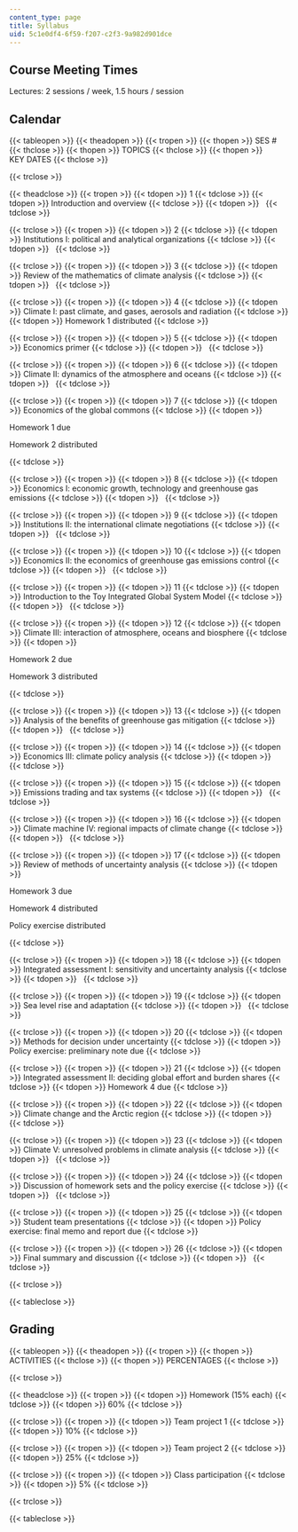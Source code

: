 ```yaml
---
content_type: page
title: Syllabus
uid: 5c1e0df4-6f59-f207-c2f3-9a982d901dce
---
```


Course Meeting Times
--------------------

Lectures: 2 sessions / week, 1.5 hours / session

Calendar
--------

{{< tableopen >}}
{{< theadopen >}}
{{< tropen >}}
{{< thopen >}}
SES #
{{< thclose >}}
{{< thopen >}}
TOPICS
{{< thclose >}}
{{< thopen >}}
KEY DATES
{{< thclose >}}

{{< trclose >}}

{{< theadclose >}}
{{< tropen >}}
{{< tdopen >}}
1
{{< tdclose >}}
{{< tdopen >}}
Introduction and overview
{{< tdclose >}}
{{< tdopen >}}
 
{{< tdclose >}}

{{< trclose >}}
{{< tropen >}}
{{< tdopen >}}
2
{{< tdclose >}}
{{< tdopen >}}
Institutions I: political and analytical organizations
{{< tdclose >}}
{{< tdopen >}}
 
{{< tdclose >}}

{{< trclose >}}
{{< tropen >}}
{{< tdopen >}}
3
{{< tdclose >}}
{{< tdopen >}}
Review of the mathematics of climate analysis
{{< tdclose >}}
{{< tdopen >}}
 
{{< tdclose >}}

{{< trclose >}}
{{< tropen >}}
{{< tdopen >}}
4
{{< tdclose >}}
{{< tdopen >}}
Climate I: past climate, and gases, aerosols and radiation
{{< tdclose >}}
{{< tdopen >}}
Homework 1 distributed
{{< tdclose >}}

{{< trclose >}}
{{< tropen >}}
{{< tdopen >}}
5
{{< tdclose >}}
{{< tdopen >}}
Economics primer
{{< tdclose >}}
{{< tdopen >}}
 
{{< tdclose >}}

{{< trclose >}}
{{< tropen >}}
{{< tdopen >}}
6
{{< tdclose >}}
{{< tdopen >}}
Climate II: dynamics of the atmosphere and oceans
{{< tdclose >}}
{{< tdopen >}}
 
{{< tdclose >}}

{{< trclose >}}
{{< tropen >}}
{{< tdopen >}}
7
{{< tdclose >}}
{{< tdopen >}}
Economics of the global commons
{{< tdclose >}}
{{< tdopen >}}


Homework 1 due

Homework 2 distributed


{{< tdclose >}}

{{< trclose >}}
{{< tropen >}}
{{< tdopen >}}
8
{{< tdclose >}}
{{< tdopen >}}
Economics I: economic growth, technology and greenhouse gas emissions
{{< tdclose >}}
{{< tdopen >}}
 
{{< tdclose >}}

{{< trclose >}}
{{< tropen >}}
{{< tdopen >}}
9
{{< tdclose >}}
{{< tdopen >}}
Institutions II: the international climate negotiations
{{< tdclose >}}
{{< tdopen >}}
 
{{< tdclose >}}

{{< trclose >}}
{{< tropen >}}
{{< tdopen >}}
10
{{< tdclose >}}
{{< tdopen >}}
Economics II: the economics of greenhouse gas emissions control
{{< tdclose >}}
{{< tdopen >}}
 
{{< tdclose >}}

{{< trclose >}}
{{< tropen >}}
{{< tdopen >}}
11
{{< tdclose >}}
{{< tdopen >}}
Introduction to the Toy Integrated Global System Model
{{< tdclose >}}
{{< tdopen >}}
 
{{< tdclose >}}

{{< trclose >}}
{{< tropen >}}
{{< tdopen >}}
12
{{< tdclose >}}
{{< tdopen >}}
Climate III: interaction of atmosphere, oceans and biosphere
{{< tdclose >}}
{{< tdopen >}}


Homework 2 due

Homework 3 distributed


{{< tdclose >}}

{{< trclose >}}
{{< tropen >}}
{{< tdopen >}}
13
{{< tdclose >}}
{{< tdopen >}}
Analysis of the benefits of greenhouse gas mitigation
{{< tdclose >}}
{{< tdopen >}}
 
{{< tdclose >}}

{{< trclose >}}
{{< tropen >}}
{{< tdopen >}}
14
{{< tdclose >}}
{{< tdopen >}}
Economics III: climate policy analysis
{{< tdclose >}}
{{< tdopen >}}
 
{{< tdclose >}}

{{< trclose >}}
{{< tropen >}}
{{< tdopen >}}
15
{{< tdclose >}}
{{< tdopen >}}
Emissions trading and tax systems
{{< tdclose >}}
{{< tdopen >}}
 
{{< tdclose >}}

{{< trclose >}}
{{< tropen >}}
{{< tdopen >}}
16
{{< tdclose >}}
{{< tdopen >}}
Climate machine IV: regional impacts of climate change
{{< tdclose >}}
{{< tdopen >}}
 
{{< tdclose >}}

{{< trclose >}}
{{< tropen >}}
{{< tdopen >}}
17
{{< tdclose >}}
{{< tdopen >}}
Review of methods of uncertainty analysis
{{< tdclose >}}
{{< tdopen >}}


Homework 3 due

Homework 4 distributed

Policy exercise distributed


{{< tdclose >}}

{{< trclose >}}
{{< tropen >}}
{{< tdopen >}}
18
{{< tdclose >}}
{{< tdopen >}}
Integrated assessment I: sensitivity and uncertainty analysis
{{< tdclose >}}
{{< tdopen >}}
 
{{< tdclose >}}

{{< trclose >}}
{{< tropen >}}
{{< tdopen >}}
19
{{< tdclose >}}
{{< tdopen >}}
Sea level rise and adaptation
{{< tdclose >}}
{{< tdopen >}}
 
{{< tdclose >}}

{{< trclose >}}
{{< tropen >}}
{{< tdopen >}}
20
{{< tdclose >}}
{{< tdopen >}}
Methods for decision under uncertainty
{{< tdclose >}}
{{< tdopen >}}
Policy exercise: preliminary note due
{{< tdclose >}}

{{< trclose >}}
{{< tropen >}}
{{< tdopen >}}
21
{{< tdclose >}}
{{< tdopen >}}
Integrated assessment II: deciding global effort and burden shares
{{< tdclose >}}
{{< tdopen >}}
Homework 4 due
{{< tdclose >}}

{{< trclose >}}
{{< tropen >}}
{{< tdopen >}}
22
{{< tdclose >}}
{{< tdopen >}}
Climate change and the Arctic region
{{< tdclose >}}
{{< tdopen >}}
 
{{< tdclose >}}

{{< trclose >}}
{{< tropen >}}
{{< tdopen >}}
23
{{< tdclose >}}
{{< tdopen >}}
Climate V: unresolved problems in climate analysis
{{< tdclose >}}
{{< tdopen >}}
 
{{< tdclose >}}

{{< trclose >}}
{{< tropen >}}
{{< tdopen >}}
24
{{< tdclose >}}
{{< tdopen >}}
Discussion of homework sets and the policy exercise
{{< tdclose >}}
{{< tdopen >}}
 
{{< tdclose >}}

{{< trclose >}}
{{< tropen >}}
{{< tdopen >}}
25
{{< tdclose >}}
{{< tdopen >}}
Student team presentations
{{< tdclose >}}
{{< tdopen >}}
Policy exercise: final memo and report due
{{< tdclose >}}

{{< trclose >}}
{{< tropen >}}
{{< tdopen >}}
26
{{< tdclose >}}
{{< tdopen >}}
Final summary and discussion
{{< tdclose >}}
{{< tdopen >}}
 
{{< tdclose >}}

{{< trclose >}}

{{< tableclose >}}

Grading
-------

{{< tableopen >}}
{{< theadopen >}}
{{< tropen >}}
{{< thopen >}}
ACTIVITIES
{{< thclose >}}
{{< thopen >}}
PERCENTAGES
{{< thclose >}}

{{< trclose >}}

{{< theadclose >}}
{{< tropen >}}
{{< tdopen >}}
Homework (15% each)
{{< tdclose >}}
{{< tdopen >}}
60%
{{< tdclose >}}

{{< trclose >}}
{{< tropen >}}
{{< tdopen >}}
Team project 1
{{< tdclose >}}
{{< tdopen >}}
10%
{{< tdclose >}}

{{< trclose >}}
{{< tropen >}}
{{< tdopen >}}
Team project 2
{{< tdclose >}}
{{< tdopen >}}
25%
{{< tdclose >}}

{{< trclose >}}
{{< tropen >}}
{{< tdopen >}}
Class participation
{{< tdclose >}}
{{< tdopen >}}
5%
{{< tdclose >}}

{{< trclose >}}

{{< tableclose >}}